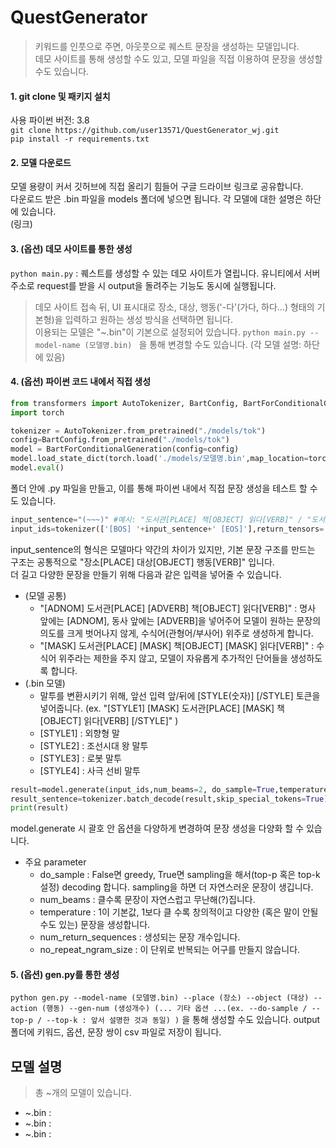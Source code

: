 # QuestGenerator
> 키워드를 인풋으로 주면, 아웃풋으로 퀘스트 문장을 생성하는 모델입니다. <br>
> 데모 사이트를 통해 생성할 수도 있고, 모델 파일을 직접 이용하여 문장을 생성할 수도 있습니다.

#### 1. git clone 및 패키지 설치
사용 파이썬 버전: 3.8 <br>
``` git clone https://github.com/user13571/QuestGenerator_wj.git ``` <br>
``` pip install -r requirements.txt ```
<br>
#### 2. 모델 다운로드
모델 용량이 커서 깃허브에 직접 올리기 힘들어 구글 드라이브 링크로 공유합니다. <br>
다운로드 받은 .bin 파일을 models 폴더에 넣으면 됩니다. 각 모델에 대한 설명은 하단에 있습니다. <br>
(링크)
<br>
#### 3. (옵션) 데모 사이트를 통한 생성
``` python main.py ``` : 퀘스트를 생성할 수 있는 데모 사이트가 열립니다. 유니티에서 서버 주소로 request를 받을 시 output을 돌려주는 기능도 동시에 실행됩니다. <br>
> 데모 사이트 접속 뒤, UI 표시대로 장소, 대상, 행동('-다'(가다, 하다...) 형태의 기본형)을 입력하고 원하는 생성 방식을 선택하면 됩니다. <br>
> 이용되는 모델은 "~.bin"이 기본으로 설정되어 있습니다. ```python main.py --model-name (모델명.bin) ``` 을 통해 변경할 수도 있습니다. (각 모델 설명: 하단에 있음) <br>
#### 4. (옵션) 파이썬 코드 내에서 직접 생성
```python
from transformers import AutoTokenizer, BartConfig, BartForConditionalGeneration
import torch

tokenizer = AutoTokenizer.from_pretrained("./models/tok")
config=BartConfig.from_pretrained("./models/tok")
model = BartForConditionalGeneration(config=config)
model.load_state_dict(torch.load('./models/모델명.bin',map_location=torch.device('cpu')))
model.eval()

```
폴더 안에 .py 파일을 만들고, 이를 통해 파이썬 내에서 직접 문장 생성을 테스트 할 수도 있습니다.
```python
input_sentence="(~~~)" #예시: "도서관[PLACE] 책[OBJECT] 읽다[VERB]" / "도서관[PLACE] 가다[VERB]"
input_ids=tokenizer(['[BOS] '+input_sentence+' [EOS]'],return_tensors='pt')['input_ids']
```
input_sentence의 형식은 모델마다 약간의 차이가 있지만, 기본 문장 구조를 만드는 구조는 공통적으로 "장소[PLACE] 대상[OBJECT] 행동[VERB]" 입니다. <br>
더 길고 다양한 문장을 만들기 위해 다음과 같은 입력을 넣어줄 수 있습니다. <br>
- (모델 공통)
  -  "[ADNOM] 도서관[PLACE] [ADVERB] 책[OBJECT] 읽다[VERB]" : 명사 앞에는 [ADNOM], 동사 앞에는 [ADVERB]을 넣어주어 모델이 원하는 문장의 의도를 크게 벗어나지 않게, 수식어(관형어/부사어) 위주로 생성하게 합니다.
  -  "[MASK] 도서관[PLACE] [MASK] 책[OBJECT] [MASK] 읽다[VERB]" : 수식어 위주라는 제한을 주지 않고, 모델이 자유롭게 추가적인 단어들을 생성하도록 합니다.
- (.bin 모델)
  -  말투를 변환시키기 위해, 앞선 입력 앞/뒤에 [STYLE(숫자)] [/STYLE] 토큰을 넣어줍니다. (ex. "[STYLE1] [MASK] 도서관[PLACE] [MASK] 책[OBJECT] 읽다[VERB] [/STYLE]" )
    - [STYLE1] : 외향형 말
    - [STYLE2] : 조선시대 왕 말투 
    - [STYLE3] : 로봇 말투
    - [STYLE4] : 사극 선비 말투

```python
result=model.generate(input_ids,num_beams=2, do_sample=True,temperature=1.2, top_p=0.8, max_length=1024, num_return_sequences=1)
result_sentence=tokenizer.batch_decode(result,skip_special_tokens=True)
print(result)
```
model.generate 시 괄호 안 옵션을 다양하게 변경하여 문장 생성을 다양화 할 수 있습니다.
- 주요 parameter
  -  do_sample : False면 greedy, True면 sampling을 해서(top-p 혹은 top-k 설정) decoding 합니다. sampling을 하면 더 자연스러운 문장이 생깁니다.
  -  num_beams : 클수록 문장이 자연스럽고 무난해(?)집니다.
  -  temperature : 1이 기본값, 1보다 클 수록 창의적이고 다양한 (혹은 말이 안될 수도 있는) 문장을 생성합니다.
  -  num_return_sequences : 생성되는 문장 개수입니다.
  -  no_repeat_ngram_size : 이 단위로 반복되는 어구를 만들지 않습니다.

#### 5. (옵션) gen.py를 통한 생성
``` python gen.py --model-name (모델명.bin) --place (장소) --object (대상) --action (행동) --gen-num (생성개수) (... 기타 옵션 ...(ex. --do-sample / --top-p / --top-k : 앞서 설명한 것과 동일) ) ``` 을 통해 생성할 수도 있습니다. output 폴더에 키워드, 옵션, 문장 쌍이 csv 파일로 저장이 됩니다.

## 모델 설명
> 총 ~개의 모델이 있습니다.
- ~.bin : 
- ~.bin :
- ~.bin :
